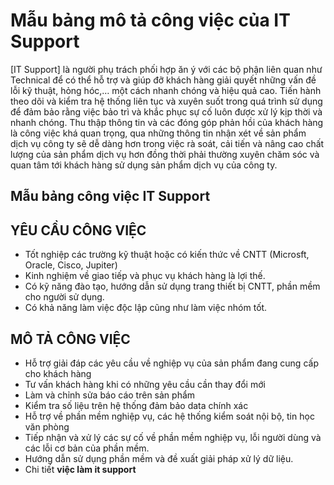 # Mẫu bảng mô tả công việc của IT Support

[IT Support] là người phụ trách phối hợp ăn ý với các bộ phận liên quan như Technical để có thể hỗ trợ và giúp đỡ khách hàng giải quyết những vấn đề lỗi kỹ thuật, hỏng hóc,… một cách nhanh chóng và hiệu quả cao. Tiến hành theo dõi và kiểm tra hệ thống liên tục và xuyên suốt trong quá trình sử dụng để đảm bảo rằng việc bảo trì và khắc phục sự cố luôn được xử lý kịp thời và nhanh chóng. Thu thập thông tin và các đóng góp phản hồi của khách hàng là công việc khá quan trọng, qua những thông tin nhận xét về sản phẩm dịch vụ công ty sẽ dễ dàng hơn trong việc rà soát, cải tiến và nâng cao chất lượng của sản phẩm dịch vụ hơn đồng thời phải thường xuyên chăm sóc và quan tâm tới khách hàng sử dụng sản phẩm dịch vụ của công ty.

## **Mẫu bảng công việc IT Support**

## **YÊU CẦU CÔNG VIỆC**

- Tốt nghiệp các trường kỹ thuật hoặc có kiến thức về CNTT (Microsft, Oracle, Cisco, Jupiter)
- Kinh nghiệm về giao tiếp và phục vụ khách hàng là lợi thế.
- Có kỹ năng đào tạo, hướng dẫn sử dụng trang thiết bị CNTT, phần mềm cho người sử dụng.
- Có khả năng làm việc độc lập cũng như làm việc nhóm tốt.

## **MÔ TẢ CÔNG VIỆC**

- Hỗ trợ giải đáp các yêu cầu về nghiệp vụ của sản phẩm đang cung cấp cho khách hàng
- Tư vấn khách hàng khi có những yêu cầu cần thay đổi mới
- Làm và chỉnh sửa báo cáo trên sản phẩm
- Kiểm tra số liệu trên hệ thống đảm bảo data chính xác
- Hỗ trợ về phần mềm nghiệp vụ, các hệ thống kiểm soát nội bộ, tin học văn phòng
- Tiếp nhận và xử lý các sự cố về phần mềm nghiệp vụ, lỗi người dùng và các lỗi cơ bản của phần mềm.
- Hướng dẫn sử dụng phần mềm và đề xuất giải pháp xử lý dữ liệu.
- Chi tiết **việc làm it support**

